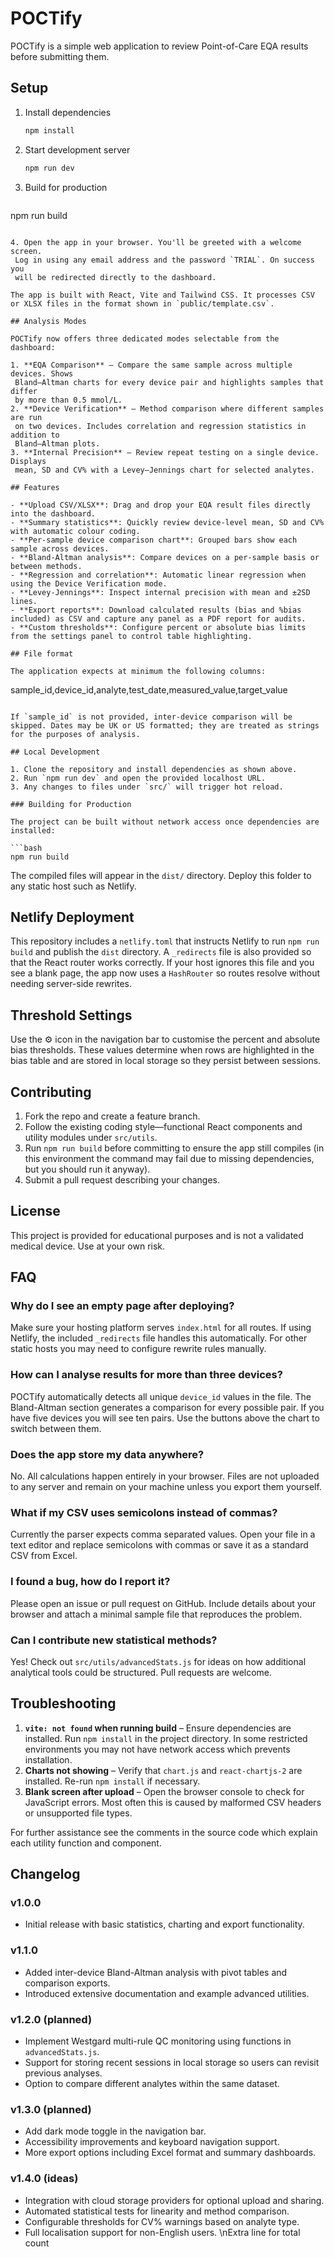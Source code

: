 # POCTify

POCTify is a simple web application to review Point-of-Care EQA results before submitting them.

## Setup

1. Install dependencies
   ```bash
   npm install
   ```
2. Start development server
   ```bash
   npm run dev
   ```
3. Build for production
   ```bash
  npm run build
  ```

4. Open the app in your browser. You'll be greeted with a welcome screen.
   Log in using any email address and the password `TRIAL`. On success you
   will be redirected directly to the dashboard.

The app is built with React, Vite and Tailwind CSS. It processes CSV or XLSX files in the format shown in `public/template.csv`.

## Analysis Modes

POCTify now offers three dedicated modes selectable from the dashboard:

1. **EQA Comparison** – Compare the same sample across multiple devices. Shows
   Bland–Altman charts for every device pair and highlights samples that differ
   by more than 0.5 mmol/L.
2. **Device Verification** – Method comparison where different samples are run
   on two devices. Includes correlation and regression statistics in addition to
   Bland–Altman plots.
3. **Internal Precision** – Review repeat testing on a single device. Displays
   mean, SD and CV% with a Levey–Jennings chart for selected analytes.

## Features

- **Upload CSV/XLSX**: Drag and drop your EQA result files directly into the dashboard.
- **Summary statistics**: Quickly review device-level mean, SD and CV% with automatic colour coding.
- **Per-sample device comparison chart**: Grouped bars show each sample across devices.
- **Bland-Altman analysis**: Compare devices on a per-sample basis or between methods.
- **Regression and correlation**: Automatic linear regression when using the Device Verification mode.
- **Levey-Jennings**: Inspect internal precision with mean and ±2SD lines.
- **Export reports**: Download calculated results (bias and %bias included) as CSV and capture any panel as a PDF report for audits.
- **Custom thresholds**: Configure percent or absolute bias limits from the settings panel to control table highlighting.

## File format

The application expects at minimum the following columns:

```
sample_id,device_id,analyte,test_date,measured_value,target_value
```

If `sample_id` is not provided, inter-device comparison will be skipped. Dates may be UK or US formatted; they are treated as strings for the purposes of analysis.

## Local Development

1. Clone the repository and install dependencies as shown above.
2. Run `npm run dev` and open the provided localhost URL.
3. Any changes to files under `src/` will trigger hot reload.

### Building for Production

The project can be built without network access once dependencies are installed:

```bash
npm run build
```

The compiled files will appear in the `dist/` directory. Deploy this folder to any static host such as Netlify.

## Netlify Deployment

This repository includes a `netlify.toml` that instructs Netlify to run `npm run build` and publish the `dist` directory. A `_redirects` file is also provided so that the React router works correctly. If your host ignores this file and you see a blank page, the app now uses a `HashRouter` so routes resolve without needing server-side rewrites.

## Threshold Settings

Use the ⚙️ icon in the navigation bar to customise the percent and absolute bias thresholds.
These values determine when rows are highlighted in the bias table and are stored in local storage so they persist between sessions.

## Contributing

1. Fork the repo and create a feature branch.
2. Follow the existing coding style—functional React components and utility modules under `src/utils`.
3. Run `npm run build` before committing to ensure the app still compiles (in this environment the command may fail due to missing dependencies, but you should run it anyway).
4. Submit a pull request describing your changes.

## License

This project is provided for educational purposes and is not a validated medical device. Use at your own risk.

## FAQ

### Why do I see an empty page after deploying?

Make sure your hosting platform serves `index.html` for all routes. If using Netlify,
the included `_redirects` file handles this automatically. For other static hosts
you may need to configure rewrite rules manually.

### How can I analyse results for more than three devices?

POCTify automatically detects all unique `device_id` values in the file. The
Bland-Altman section generates a comparison for every possible pair. If you have
five devices you will see ten pairs. Use the buttons above the chart to switch
between them.

### Does the app store my data anywhere?

No. All calculations happen entirely in your browser. Files are not uploaded to
any server and remain on your machine unless you export them yourself.

### What if my CSV uses semicolons instead of commas?

Currently the parser expects comma separated values. Open your file in a text
editor and replace semicolons with commas or save it as a standard CSV from Excel.

### I found a bug, how do I report it?

Please open an issue or pull request on GitHub. Include details about your
browser and attach a minimal sample file that reproduces the problem.

### Can I contribute new statistical methods?

Yes! Check out `src/utils/advancedStats.js` for ideas on how additional
analytical tools could be structured. Pull requests are welcome.

## Troubleshooting

1. **`vite: not found` when running build** – Ensure dependencies are installed.
   Run `npm install` in the project directory. In some restricted environments
   you may not have network access which prevents installation.
2. **Charts not showing** – Verify that `chart.js` and `react-chartjs-2` are
   installed. Re-run `npm install` if necessary.
3. **Blank screen after upload** – Open the browser console to check for
   JavaScript errors. Most often this is caused by malformed CSV headers or
   unsupported file types.

For further assistance see the comments in the source code which explain each
utility function and component.

## Changelog

### v1.0.0

- Initial release with basic statistics, charting and export functionality.

### v1.1.0

- Added inter-device Bland-Altman analysis with pivot tables and comparison
  exports.
- Introduced extensive documentation and example advanced utilities.

### v1.2.0 (planned)

- Implement Westgard multi-rule QC monitoring using functions in
  `advancedStats.js`.
- Support for storing recent sessions in local storage so users can revisit
  previous analyses.
- Option to compare different analytes within the same dataset.

### v1.3.0 (planned)

- Add dark mode toggle in the navigation bar.
- Accessibility improvements and keyboard navigation support.
- More export options including Excel format and summary dashboards.

### v1.4.0 (ideas)

- Integration with cloud storage providers for optional upload and sharing.
- Automated statistical tests for linearity and method comparison.
- Configurable thresholds for CV% warnings based on analyte type.
- Full localisation support for non-English users.
\nExtra line for total count
